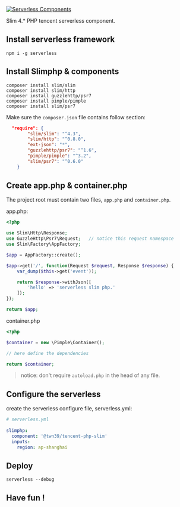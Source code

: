 [![Serverless Components](https://s3.amazonaws.com/assets.github.serverless/readme-serverless-components-3.gif)](http://serverless.com)


Slim 4.* PHP tencent serverless component.

## Install serverless framework

```
npm i -g serverless
```

## Install Slimphp & components

```
composer install slim/slim
composer install slim/http
composer install guzzlehttp/psr7
composer install pimple/pimple
composer install slim/psr7
```

Make sure the `composer.json` file contains follow section:

```json
  "require": {
        "slim/slim": "^4.3",
        "slim/http": "^0.8.0",
        "ext-json": "*",
        "guzzlehttp/psr7": "^1.6",
        "pimple/pimple": "^3.2",
        "slim/psr7": "^0.6.0"
    }
```

## Create app.php & container.php

The project root must contain two files, `app.php` and `container.php`.

app.php:

```php
<?php

use Slim\Http\Response;
use GuzzleHttp\Psr7\Request;   // notice this request namespace
use Slim\Factory\AppFactory;

$app = AppFactory::create();

$app->get('/', function(Request $request, Response $response) {
    var_dump($this->get('event'));

    return $response->withJson([
        'hello' => 'serverless slim php.'
    ]);
});

return $app;
```


container.php

```php
<?php

$container = new \Pimple\Container();

// here define the dependencies

return $container;
```

> notice: don't require `autoload.php` in the head of any file.

## Configure the serverless

create the serverless configure file, serverless.yml:

```yml
# serverless.yml
 
slimphp:
  component: '@twn39/tencent-php-slim'
  inputs:
    region: ap-shanghai
```


## Deploy

```
serverless --debug
```

## Have fun !

